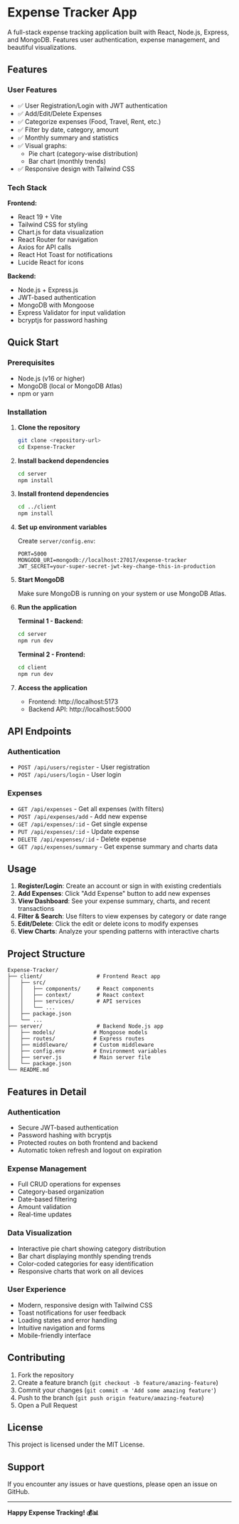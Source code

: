 # Expense Tracker App

A full-stack expense tracking application built with React, Node.js, Express, and MongoDB. Features user authentication, expense management, and beautiful visualizations.

## Features

### User Features
- ✅ User Registration/Login with JWT authentication
- ✅ Add/Edit/Delete Expenses
- ✅ Categorize expenses (Food, Travel, Rent, etc.)
- ✅ Filter by date, category, amount
- ✅ Monthly summary and statistics
- ✅ Visual graphs:
  - Pie chart (category-wise distribution)
  - Bar chart (monthly trends)
- ✅ Responsive design with Tailwind CSS

### Tech Stack

**Frontend:**
- React 19 + Vite
- Tailwind CSS for styling
- Chart.js for data visualization
- React Router for navigation
- Axios for API calls
- React Hot Toast for notifications
- Lucide React for icons

**Backend:**
- Node.js + Express.js
- JWT-based authentication
- MongoDB with Mongoose
- Express Validator for input validation
- bcryptjs for password hashing

## Quick Start

### Prerequisites
- Node.js (v16 or higher)
- MongoDB (local or MongoDB Atlas)
- npm or yarn

### Installation

1. **Clone the repository**
   ```bash
   git clone <repository-url>
   cd Expense-Tracker
   ```

2. **Install backend dependencies**
   ```bash
   cd server
   npm install
   ```

3. **Install frontend dependencies**
   ```bash
   cd ../client
   npm install
   ```

4. **Set up environment variables**
   
   Create `server/config.env`:
   ```env
   PORT=5000
   MONGODB_URI=mongodb://localhost:27017/expense-tracker
   JWT_SECRET=your-super-secret-jwt-key-change-this-in-production
   ```

5. **Start MongoDB**
   
   Make sure MongoDB is running on your system or use MongoDB Atlas.

6. **Run the application**

   **Terminal 1 - Backend:**
   ```bash
   cd server
   npm run dev
   ```

   **Terminal 2 - Frontend:**
   ```bash
   cd client
   npm run dev
   ```

7. **Access the application**
   - Frontend: http://localhost:5173
   - Backend API: http://localhost:5000

## API Endpoints

### Authentication
- `POST /api/users/register` - User registration
- `POST /api/users/login` - User login

### Expenses
- `GET /api/expenses` - Get all expenses (with filters)
- `POST /api/expenses/add` - Add new expense
- `GET /api/expenses/:id` - Get single expense
- `PUT /api/expenses/:id` - Update expense
- `DELETE /api/expenses/:id` - Delete expense
- `GET /api/expenses/summary` - Get expense summary and charts data

## Usage

1. **Register/Login**: Create an account or sign in with existing credentials
2. **Add Expenses**: Click "Add Expense" button to add new expenses
3. **View Dashboard**: See your expense summary, charts, and recent transactions
4. **Filter & Search**: Use filters to view expenses by category or date range
5. **Edit/Delete**: Click the edit or delete icons to modify expenses
6. **View Charts**: Analyze your spending patterns with interactive charts

## Project Structure

```
Expense-Tracker/
├── client/                 # Frontend React app
│   ├── src/
│   │   ├── components/     # React components
│   │   ├── context/        # React context
│   │   ├── services/       # API services
│   │   └── ...
│   ├── package.json
│   └── ...
├── server/                 # Backend Node.js app
│   ├── models/            # Mongoose models
│   ├── routes/            # Express routes
│   ├── middleware/        # Custom middleware
│   ├── config.env         # Environment variables
│   ├── server.js          # Main server file
│   └── package.json
└── README.md
```

## Features in Detail

### Authentication
- Secure JWT-based authentication
- Password hashing with bcryptjs
- Protected routes on both frontend and backend
- Automatic token refresh and logout on expiration

### Expense Management
- Full CRUD operations for expenses
- Category-based organization
- Date-based filtering
- Amount validation
- Real-time updates

### Data Visualization
- Interactive pie chart showing category distribution
- Bar chart displaying monthly spending trends
- Color-coded categories for easy identification
- Responsive charts that work on all devices

### User Experience
- Modern, responsive design with Tailwind CSS
- Toast notifications for user feedback
- Loading states and error handling
- Intuitive navigation and forms
- Mobile-friendly interface

## Contributing

1. Fork the repository
2. Create a feature branch (`git checkout -b feature/amazing-feature`)
3. Commit your changes (`git commit -m 'Add some amazing feature'`)
4. Push to the branch (`git push origin feature/amazing-feature`)
5. Open a Pull Request

## License

This project is licensed under the MIT License.

## Support

If you encounter any issues or have questions, please open an issue on GitHub.

---

**Happy Expense Tracking! 💰📊** 